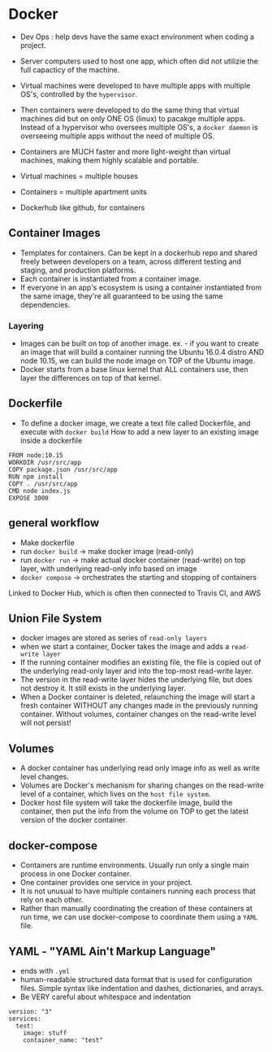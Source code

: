 # Docker

- Dev Ops : help devs have the same exact environment when coding a project.
- Server computers used to host one app, which often did not utilizie the full
  capacticy of the machine.
- Virtual machines were developed to have multiple apps with multiple OS's,
  controlled by the `hypervisor`.
- Then containers were developed to do the same thing that virtual machines did
  but on only ONE OS (linux) to pacakge multiple apps. Instead of a hypervisor
  who oversees multiple OS's, a `docker daemon` is overseeing multiple apps
  without the need of multiple OS.
- Containers are MUCH faster and more light-weight than virtual machines,
  making them highly scalable and portable.

- Virtual machines = multiple houses
- Containers = multiple apartment units

- Dockerhub like github, for containers

## Container Images

- Templates for containers. Can be kept in a dockerhub repo and shared freely
  between developers on a team, across different testing and staging, and
  production platforms.
- Each container is instantiated from a container image.
- If everyone in an app's ecosystem is using a container instantiated from the
  same image, they're all guaranteed to be using the same dependencies.

### Layering

- Images can be built on top of another image.
  ex. - if you want to create an image that will build a container running the Ubuntu 16.0.4 distro AND node 10.15, we can build the node image on TOP of the Ubuntu image.
- Docker starts from a base linux kernel that ALL containers use, then layer the differences on top of that kernel.

## Dockerfile

- To define a docker image, we create a text file called Dockerfile, and execute with `docker build`
  How to add a new layer to an existing image inside a dockerfile

```
FROM node:10.15
WORKDIR /usr/src/app
COPY package.json /usr/src/app
RUN npm install
COPY . /usr/src/app
CMD node index.js
EXPOSE 3000
```

## general workflow

- Make dockerfile
- run `docker build` -> make docker image (read-only)
- run `docker run` -> make actual docker container (read-write) on top layer, with underlying read-only info based on image
- `docker compose` -> orchestrates the starting and stopping of containers

Linked to Docker Hub, which is often then connected to Travis CI, and AWS

## Union File System

- docker images are stored as series of `read-only layers`
- when we start a container, Docker takes the image and adds a `read-write layer`
- If the running container modifies an existing file, the file is copied out of
  the underlying read-only layer and into the top-most read-write layer.
- The version in the read-write layer hides the underlying file, but does not
  destroy it. It still exists in the underlying layer.
- When a Docker container is deleted, relaunching the image will start a fresh
  container WITHOUT any changes made in the previously running container. Without
  volumes, container changes on the read-write level will not persist!

## Volumes

- A docker container has underlying read only image info as well as write
  level changes.
- Volumes are Docker's mechanism for sharing changes on the read-write level
  of a container, which lives on the `host file system`.
- Docker host file system will take the dockerfile image, build the container,
  then put the info from the volume on TOP to get the latest version of the
  docker container.

## docker-compose

- Containers are runtime environments. Usually run only a single main process
  in one Docker container.
- One container provides one service in your project.
- It is not unusual to have multiple containers running each process that rely
  on each other.
- Rather than manually coordinating the creation of these containers at run
  time, we can use docker-compose to coordinate them using a `YAML` file.

## YAML - "YAML Ain't Markup Language"

- ends with `.yml`
- human-readable structured data format that is used for configuration files.
  Simple syntax like indentation and dashes, dictionaries, and arrays.
- Be VERY careful about whitespace and indentation

```
version: "3"
services:
  test:
    image: stuff
    container_name: "test"
```
